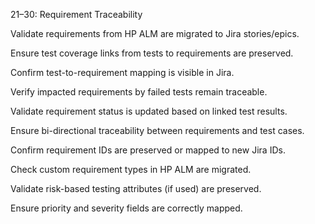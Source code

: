 
21–30: Requirement Traceability

Validate requirements from HP ALM are migrated to Jira stories/epics.

Ensure test coverage links from tests to requirements are preserved.

Confirm test-to-requirement mapping is visible in Jira.

Verify impacted requirements by failed tests remain traceable.

Validate requirement status is updated based on linked test results.

Ensure bi-directional traceability between requirements and test cases.

Confirm requirement IDs are preserved or mapped to new Jira IDs.

Check custom requirement types in HP ALM are migrated.

Validate risk-based testing attributes (if used) are preserved.

Ensure priority and severity fields are correctly mapped.
